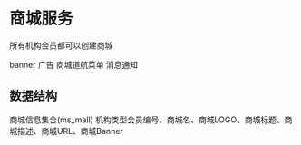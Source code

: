 # 商城服务

所有机构会员都可以创建商城

banner
广告
商城道航菜单
消息通知


## 数据结构

商城信息集合(ms_mall)
机构类型会员编号、商城名、商城LOGO、商城标题、商城描述、商城URL、商城Banner



